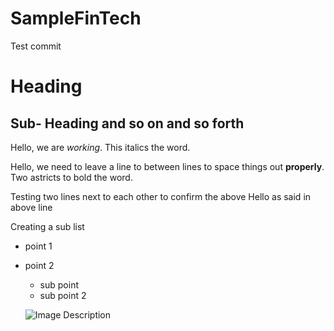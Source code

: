 # SampleFinTech

Test commit
# Heading
## Sub- Heading and so on and so forth

Hello, we are *working*. This italics the word. 

Hello, we need to leave a line to between lines to space things out **properly**. Two astricts to bold the word.

Testing two lines next to each other to confirm the above
Hello as said in above line

Creating a sub list 
- point 1
- point 2
    - sub point
    - sub point 2

    ![Image Description](http://picsum.photos/600/600)
    